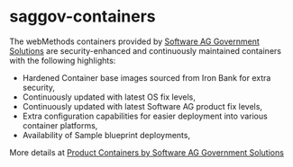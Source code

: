 # saggov-containers

The webMethods containers provided by [Software AG Government Solutions](https://www.softwareaggov.com/) are security-enhanced and continuously maintained containers with the following highlights:

- Hardened Container base images sourced from Iron Bank for extra security,
- Continuously updated with latest OS fix levels,
- Continuously updated with latest Software AG product fix levels,
- Extra configuration capabilities for easier deployment into various container platforms,
- Availability of Sample blueprint deployments,

More details at [Product Containers by Software AG Government Solutions](https://softwareag-government-solutions.github.io/saggov-containers/)